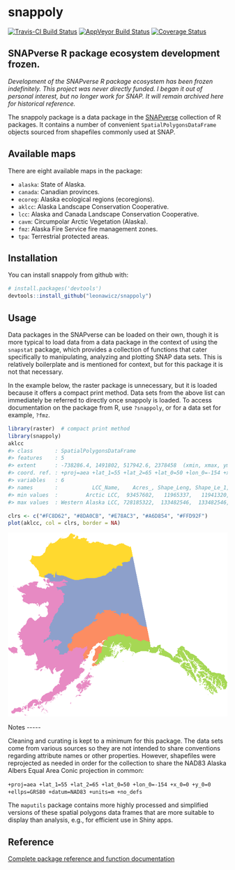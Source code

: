 
<!-- README.md is generated from README.Rmd. Please edit that file -->
snappoly
========

[![Travis-CI Build Status](https://travis-ci.org/leonawicz/snappoly.svg?branch=master)](https://travis-ci.org/leonawicz/snappoly) [![AppVeyor Build Status](https://ci.appveyor.com/api/projects/status/github/leonawicz/snappoly?branch=master&svg=true)](https://ci.appveyor.com/project/leonawicz/snappoly) [![Coverage Status](https://img.shields.io/codecov/c/github/leonawicz/snappoly/master.svg)](https://codecov.io/github/leonawicz/snappoly?branch=master)

SNAPverse R package ecosystem development frozen.
-------------------------------------------------

*Development of the SNAPverse R package ecosystem has been frozen indefinitely. This project was never directly funded. I began it out of personal interest, but no longer work for SNAP. It will remain archived here for historical reference.*

The snappoly package is a data package in the [SNAPverse](https://leonawicz.github.io/snapverse/) collection of R packages. It contains a number of convenient `SpatialPolygonsDataFrame` objects sourced from shapefiles commonly used at SNAP.

Available maps
--------------

There are eight available maps in the package:

-   `alaska`: State of Alaska.
-   `canada`: Canadian provinces.
-   `ecoreg`: Alaska ecological regions (ecoregions).
-   `aklcc`: Alaska Landscape Conservation Cooperative.
-   `lcc`: Alaska and Canada Landscape Conservation Cooperative.
-   `cavm`: Circumpolar Arctic Vegetation (Alaska).
-   `fmz`: Alaska Fire Service fire management zones.
-   `tpa`: Terrestrial protected areas.

Installation
------------

You can install snappoly from github with:

``` r
# install.packages('devtools')
devtools::install_github("leonawicz/snappoly")
```

Usage
-----

Data packages in the SNAPverse can be loaded on their own, though it is more typical to load data from a data package in the context of using the `snapstat` package, which provides a collection of functions that cater specifically to manipulating, analyzing and plotting SNAP data sets. This is relatively boilerplate and is mentioned for context, but for this package it is not that necessary.

In the example below, the raster package is unnecessary, but it is loaded because it offers a compact print method. Data sets from the above list can immediately be referred to directly once snappoly is loaded. To access documentation on the package from R, use `?snappoly`, or for a data set for example, `?fmz`.

``` r
library(raster)  # compact print method
library(snappoly)
aklcc
#> class       : SpatialPolygonsDataFrame 
#> features    : 5 
#> extent      : -738286.4, 1491802, 517942.6, 2378458  (xmin, xmax, ymin, ymax)
#> coord. ref. : +proj=aea +lat_1=55 +lat_2=65 +lat_0=50 +lon_0=-154 +x_0=0 +y_0=0 +datum=NAD83 +units=m +no_defs +ellps=GRS80 +towgs84=0,0,0 
#> variables   : 6
#> names       :           LCC_Name,    Acres_, Shape_Leng, Shape_Le_1,   Shape_Area, Unit.ID 
#> min values  :         Arctic LCC,  93457602,   11965337,   11941320, 1.353159e+12,       1 
#> max values  : Western Alaska LCC, 728185322,  133482546,  133482546, 3.782110e+11,       5
```

``` r
clrs <- c("#FC8D62", "#8DA0CB", "#E78AC3", "#A6D854", "#FFD92F")
plot(aklcc, col = clrs, border = NA)
```

<p style="text-align:center;">
<img src="man/figures/README-example-1.png">
</p>
Notes
-----

Cleaning and curating is kept to a minimum for this package. The data sets come from various sources so they are not intended to share conventions regarding attribute names or other properties. However, shapefiles were reprojected as needed in order for the collection to share the NAD83 Alaska Albers Equal Area Conic projection in common:

`+proj=aea +lat_1=55 +lat_2=65 +lat_0=50 +lon_0=-154 +x_0=0 +y_0=0 +ellps=GRS80 +datum=NAD83 +units=m +no_defs`

The `maputils` package contains more highly processed and simplified versions of these spatial polygons data frames that are more suitable to display than analysis, e.g., for efficient use in Shiny apps.

Reference
---------

[Complete package reference and function documentation](https://leonawicz.github.io/snappoly/)
